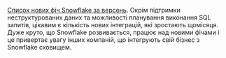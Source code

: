 [Список нових фіч Snowflake за версень](https://www.snowflake.com/blog/new-snowflake-features-released-in-september-2021/). Окрім підтримки неструктурованих даних та можливості планування виконання SQL запитів, цікавим є кількість нових інтеграцій, які зростають щомісяця. Дуже круто, що Snowflake розвивається, працює над новими фічами і це привертає увагу інших компаній, що інтегрують свій бізнес з Snowflake сховищем. 